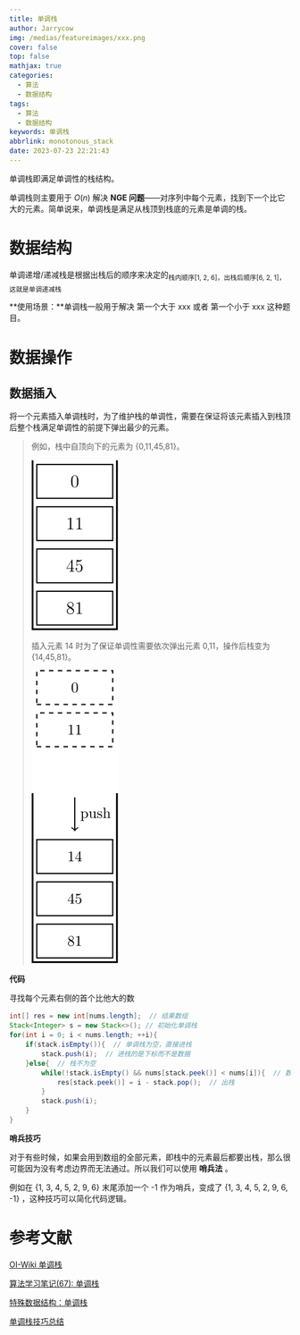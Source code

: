```yaml
---
title: 单调栈
author: Jarrycow
img: /medias/featureimages/xxx.png
cover: false
top: false
mathjax: true
categories:
  - 算法
  - 数据结构
tags:
  - 算法
  - 数据结构
keywords: 单调栈
abbrlink: monotonous_stack
date: 2023-07-23 22:21:43
---
```


单调栈即满足单调性的栈结构。

<!--more-->

单调栈则主要用于 $O\left(n\right)$ 解决 **NGE 问题**——对序列中每个元素，找到下一个比它大的元素。简单说来，单调栈是满足从栈顶到栈底的元素是单调的栈。

# 数据结构

单调递增/递减栈是根据出栈后的顺序来决定的<sub>栈内顺序[1, 2, 6]，出栈后顺序[6, 2, 1]，这就是单调递减栈</sub>

**使用场景：**单调栈一般用于解决 第一个大于 xxx 或者 第一个小于 xxx 这种题目。

# 数据操作

## 数据插入

将一个元素插入单调栈时，为了维护栈的单调性，需要在保证将该元素插入到栈顶后整个栈满足单调性的前提下弹出最少的元素。

> 例如，栈中自顶向下的元素为 \{0,11,45,81\}。
>
> ![](https://raw.githubusercontent.com/Jarrycow/picHost/main/JavaWeb/monotonous-stack-before.svg)
>
> 插入元素 14 时为了保证单调性需要依次弹出元素 0,11，操作后栈变为 \{14,45,81\}。
>
> ![](https://raw.githubusercontent.com/Jarrycow/picHost/main/JavaWeb/monotonous-stack-after.svg)

**代码**

寻找每个元素右侧的首个比他大的数

```java
int[] res = new int[nums.length];  // 结果数组
Stack<Integer> s = new Stack<>(); // 初始化单调栈
for(int i = 0; i < nums.length; ++i){
    if(stack.isEmpty()){  // 单调栈为空，直接进栈
        stack.push(i);  // 进栈的是下标而不是数据
    }else{  // 栈不为空
        while(!stack.isEmpty() && nums[stack.peek()] < nums[i]){  // 数组值与栈顶下标对应值比较
            res[stack.peek()] = i - stack.pop();  // 出栈
        }
        stack.push(i);
    }   
}
```

**哨兵技巧**

对于有些时候，如果会用到数组的全部元素，即栈中的元素最后都要出栈，那么很可能因为没有考虑边界而无法通过。所以我们可以使用 **哨兵法** 。

例如在 {1, 3, 4, 5, 2, 9, 6} 末尾添加一个 -1 作为哨兵，变成了 {1, 3, 4, 5, 2, 9, 6, -1} ，这种技巧可以简化代码逻辑。

# 参考文献

[OI-Wiki 单调栈](https://oi-wiki.org/ds/monotonous-stack/)

[算法学习笔记(67): 单调栈](https://zhuanlan.zhihu.com/p/346536592)

[特殊数据结构：单调栈](https://github.com/labuladong/fucking-algorithm/blob/master/%E6%95%B0%E6%8D%AE%E7%BB%93%E6%9E%84%E7%B3%BB%E5%88%97/%E5%8D%95%E8%B0%83%E6%A0%88.md#%E7%89%B9%E6%AE%8A%E6%95%B0%E6%8D%AE%E7%BB%93%E6%9E%84%E5%8D%95%E8%B0%83%E6%A0%88)

[单调栈技巧总结](https://www.cnblogs.com/liang24/p/14200734.html)